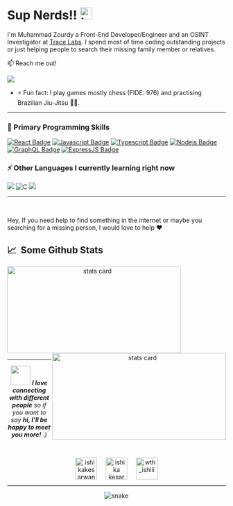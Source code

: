 

<!-- <p align='center'><img width='800' height='480' src="https://pickywallpapers.com/img/2018/2/firewatch-4k-widescreen-wallpaper-412-419-hd-wallpapers.jpg"/></p> -->
<!-- <p align="left"><img src="https://media.giphy.com/media/d88hjzGrmHBWHfmtjb/giphy.gif" alt="Synthwave" height="370" width="800"></p> -->
<!-- <p align="center"><img src="https://media.giphy.com/media/xT5LME6604zSIW4YBq/giphy.gif" alt="Synthwave" height="200" width="300"></p> -->
<!-- <p align="right"><img src="https://media.giphy.com/media/lGD7VxrtwNalqhx68w/giphy.gif" alt="Synthwave" height="200" width="300"></p> -->

# Sup Nerds!! <img src="https://user-images.githubusercontent.com/1303154/88677602-1635ba80-d120-11ea-84d8-d263ba5fc3c0.gif" width="28px" alt="hi">

I'm Muhammad Zourdy a Front-End Developer/Engineer and an OSINT Investigator at [Trace Labs](https://tracelabs.org). I spend most of time coding outstanding projects or just helping people to search their missing family member or relatives.

:mailbox: Reach me out!

<a href="https://www.linkedin.com/in/muhammad-zourdy-2008981b2/"><img src="https://img.shields.io/badge/linkedin-%230077B5.svg?&style=for-the-badge&logo=linkedin&logoColor=white"/></a>
<!-- [![Mail Badge](https://img.shields.io/badge/-@zourdyzh-e84393?style=for-the-badge&labelColor=e84393&logo=instagram&logoColor=white)](https://instagram.com/zourdyzh)  -->

<!-- TODO: Add last video link -->

- ⚡ Fun fact: I play games mostly chess (FIDE: 976) and practising Brazilian Jiu-Jitsu 🐱‍👤.


---


### 🚀 Primary Programming Skills

[![React Badge](https://img.shields.io/badge/-React-61DBFB?style=for-the-badge&labelColor=black&logo=react&logoColor=61DBFB)](#) [![Javascript Badge](https://img.shields.io/badge/-Javascript-F0DB4F?style=for-the-badge&labelColor=black&logo=javascript&logoColor=F0DB4F)](#) [![Typescript Badge](https://img.shields.io/badge/-Typescript-007acc?style=for-the-badge&labelColor=black&logo=typescript&logoColor=007acc)](#) [![Nodejs Badge](https://img.shields.io/badge/-Nodejs-3C873A?style=for-the-badge&labelColor=black&logo=node.js&logoColor=3C873A)](#) [![GraphQL Badge](https://img.shields.io/badge/-GraphQl-e535ab?style=for-the-badge&labelColor=black&logo=node.js&logoColor=e535ab)](#) [![ExpressJS Badge](https://img.shields.io/badge/-express.js-444444?style=for-the-badge&labelColor=black&logo=express&logoColor=2361DAFB)](#)


<!-- ### 🚀 Tools and Libs That I used on development

<img alt="TailwindCSS" src="https://img.shields.io/badge/tailwindcss-%2338B2AC.svg?style=for-the-badge&logo=tailwind-css&logoColor=white"/><img src="https://img.shields.io/badge/-Sass-cc6699?style=for-the-badge&logo=sass&logoColor=ffffff"><img src="https://img.shields.io/badge/-PostgreSQL-F29111?style=for-the-badge&logo=PostgreSQL&logoColor=FFFFFF"><img src="http://img.shields.io/badge/-Heroku-430098?style=for-the-badge&logo=heroku&logoColor=white"><img src="http://img.shields.io/badge/-Vercel-black?style=for-the-badge&logo=vercel&logoColor=white"> -->

### ⚡ Other Languages I currently learning right now
<img src="http://img.shields.io/badge/-Go-39A6A3?style=for-the-badge&logo=go&logoColor=white"> <img alt="C" src="https://img.shields.io/badge/c-%2300599C.svg?style=for-the-badge&logo=c&logoColor=white"/> <img src="https://img.shields.io/badge/-Python-0A1931?style=for-the-badge&logo=python&logoColor=white"> 


---
  
<br />

Hey, If you need help to find something in the internet or maybe you searching for a missing person, I would love to help ❤

<h2>📈 &nbsp;Some Github Stats</h2>

<a align= "center" href="https://github.com/ishikkkkaaaa">
  <img alt= "stats card" height="200px" width="400" src="https://github-readme-stats.vercel.app/api?username=zourdycodes&theme=cobalt&show_icons=true&count_private=true" />
<img align='right' alt= "stats card" height="200px" width="400" src="http://github-readme-streak-stats.herokuapp.com?user=zourdycodes&hide_border=true&theme=black-ice&background=3D3D3D&stroke=00E6FE" />
</a>

<!-- <span align="left">

![Th3Wall's GitHub Stats](https://github-readme-stats.vercel.app/apiusername=zourdycodes&show_icons=true&hide_border=true&bg_color=3D3D3D&title_color=00E6FE&icon_color=00E6FE&text_color=FFFFFF)
</span>
<span align="right">
![My GitHub Streak](http://github-readme-streak-stats.herokuapp.com?user=zourdycodes&hide_border=true&theme=black-ice&background=3D3D3D&stroke=00E6FE)
</span> -->

---
<p align='center'>
<img src="https://media.giphy.com/media/LnQjpWaON8nhr21vNW/giphy.gif" width="45"> <em><b>I love connecting with different people</b> so if you want to say <b>hi, I'll be happy to meet you more!</b> :)</em>
</p>

<br />
<p align="center">
<a href="https://twitter.com/zourdythedev" target="blank"><img align="center" src="https://img.icons8.com/cute-clipart/64/000000/twitter.png" alt="ishikakesarwan4" height="50" width="50" /></a> &nbsp;&nbsp;&nbsp;
<a href="https://www.linkedin.com/in/muhammad-zourdy-2008981b2/" target="blank"><img align="center" src="https://img.icons8.com/cute-clipart/64/000000/linkedin.png" alt="ishika kesarwani" height="50" width="50" /></a>&nbsp;&nbsp;&nbsp;&nbsp;
<a href="https://instagram.com/zourdyzh" target="blank"><img align="center" src="https://img.icons8.com/cute-clipart/64/000000/instagram-new.png" alt="wth_ishiii" height="50" width="50" /></a>
</p>
<!--<p align="center">   <a href="https://zourdydev.vercel.app"><img src="https://img.shields.io/badge/website-%23E4405F.svg?&style=for-the-badge&logo=website&logoColor=white"</a></p> -->

---

<p align="center">
  <img src="https://github.com/ishikkkkaaaa/ishikkkkaaaa/raw/output/github-contribution-grid-snake.svg" alt="snake"></center>
</p>

<!-- <p align="center"><img src="https://media.giphy.com/media/d88hjzGrmHBWHfmtjb/giphy.gif" alt="Synthwave" height="370" width="800"></p> -->
<!-- <img src="https://pickywallpapers.com/img/2018/2/firewatch-4k-widescreen-wallpaper-412-419-hd-wallpapers.jpg"/> -->



